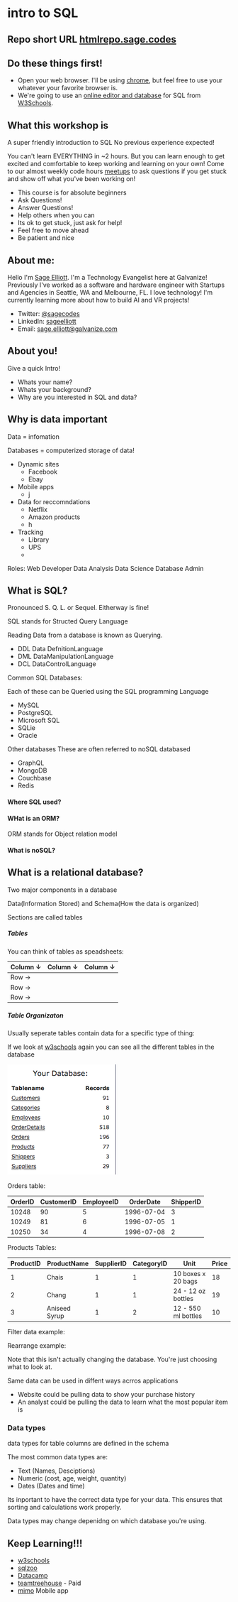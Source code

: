 # intro to SQL  

## Repo short URL [htmlrepo.sage.codes](https://github.com/sagecodes/learn-to-code-html-css)

## Do these things first!

- Open your web browser. I'll be using [chrome](https://www.google.com/chrome/), but feel free to use your whatever your favorite browser is. 
- We're going to use an [online editor and database](https://www.w3schools.com/sql/trysql.asp?filename=trysql_select_all) for SQL from [W3Schools](https://www.w3schools.com/). 
 
## What this workshop is

A super friendly introduction to SQL No previous experience expected! 

You can't learn EVERYTHING in ~2 hours. But you can learn enough to get excited and comfortable to keep working and learning on your own! Come to our almost weekly code hours [meetups](https://www.meetup.com/Learn-Code-Seattle/events/) to ask questions if you get stuck and show off what you've been working on!

- This course is for absolute beginners
- Ask Questions!
- Answer Questions!
- Help others when you can
- Its ok to get stuck, just ask for help!
- Feel free to move ahead
- Be patient and nice


## About me:
Hello I'm [Sage Elliott](http://sageelliott.com/). I'm a Technology Evangelist here at Galvanize! Previously I've worked as a software and hardware engineer with Startups and Agencies in Seattle, WA and Melbourne, FL. I love technology! I'm currently learning more about how to build AI and VR projects! 

- Twitter: [@sagecodes](https://twitter.com/@sagecodes)
- LinkedIn: [sageelliott](https://www.linkedin.com/in/sageelliott/) 
- Email: [sage.elliott@galvanize.com](mailto:sage.elliott@galvanize.com)


## About you!

Give a quick Intro!

- Whats your name?
- Whats your background?
- Why are you interested in SQL and data?

## Why is data important

Data = infomation 

Databases = computerized storage of data! 

- Dynamic sites
	- Facebook
	- Ebay 
- Mobile apps
	- j 
- Data for reccomndations
	- Netflix
	- Amazon products
	- h 
- Tracking
	- Library
	- UPS
	- 

Roles:
Web Developer
Data Analysis
Data Science
Database Admin




	




## What is SQL?

Pronounced S. Q. L. or Sequel. Eitherway is fine!

SQL stands for Structed Query Language

Reading Data from a database is known as Querying.


- DDL Data DefnitionLanguage
- DML DataManipulationLanguage
- DCL DataControlLanguage


Common SQL Databases:

Each of these can be Queried using the SQL programming Language
- MySQL
- PostgreSQL
- Microsoft SQL
- SQLie 
- Oracle


Other databases 
These are often referred to noSQL databased


- GraphQL
- MongoDB
- Couchbase
- Redis



#### Where SQL used?

#### WHat is an ORM?

ORM stands for Object relation model

#### What is noSQL?




## What is a relational database?

Two major components in a database

Data(Information Stored) and Schema(How the data is organized)

Sections are called tables


##### Tables
You can think of tables as speadsheets:


| Column ↓  | Column ↓   |  Column ↓  |
|---|---|---|
| Row →   |   |   | 
| Row →   |   |   |
| Row →   |   |   | 

##### Table Organizaton

Usually seperate tables contain data for a specific type of thing:

If we look at [w3schools](https://www.w3schools.com/sql/trysql.asp?filename=trysql_select_all) again you can see all the different tables in the database

![alt text](img/tables.png "Tables")


Orders table:

| OrderID  |  	CustomerID | 	EmployeeID  | OrderDate  |  ShipperID |
|---|---|---|---|---|
| 10248  | 90  |  5 | 1996-07-04  | 	3  |
| 10249  |  81 |  6 |  1996-07-05 |  1 |
|  10250 | 34  | 4  |  1996-07-08 |  2 |


Products Tables:

| ProductID  | ProductName  | SupplierID  | CategoryID  |  Unit | Price|
|---|---|---|---|---|---|
| 1  |  Chais |  1 |  1 |  10 boxes x 20 bags | 18  |
|  2 |  Chang |  1 |  1 | 24 - 12 oz bottles  | 19 |
|  3 | Aniseed Syrup  | 1  | 2  |  12 - 550 ml bottles | 10  |


Filter data example:

Rearrange example:

Note that this isn't actually changing the database. You're just choosing what to look at.

Same data can be used in diffent ways acrros applications

- Website could be pulling data to show your purchase history
- An analyst could be pulling the data to learn what the most popular item is

### Data types

data types for table columns are defined in the schema

The most common data types are:

- Text (Names, Desciptions)
- Numeric (cost, age, weight, quantity)
- Dates (Dates and time)

Its inportant to have the correct data type for your data. This ensures that sorting and calculations work properly.

Data types may change depenidng on which database you're using.

## Keep Learning!!!

- [w3schools](https://www.w3schools.com/sql/)
- [sqlzoo](https://sqlzoo.net/)
- [Datacamp](https://www.datacamp.com/courses/intro-to-sql-for-data-science)
- [teamtreehouse](https://teamtreehouse.com/tracks/beginning-sql) - Paid
- [mimo](https://getmimo.com/) Mobile app

